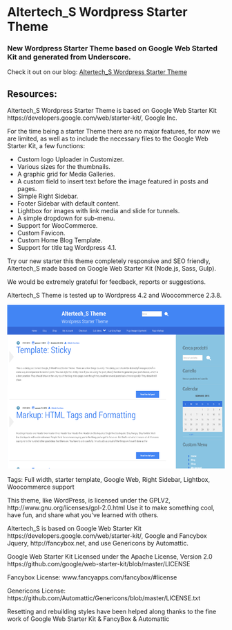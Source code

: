 Altertech_S Wordpress Starter Theme
========
<h3>New Wordpress Starter Theme based on Google Web Started Kit and generated from Underscore.</h3>

<p>Check it out on our blog:
<a href="http://www.blog.altertech.it/altertech_s-wordpress-starter-theme-based-google-web-starter-kit/">
Altertech_S Wordpress Starter Theme
</a>
<p>

<h2>Resources:</h2>
<p>Altertech_S Wordpress Starter Theme is based on Google Web Starter Kit https://developers.google.com/web/starter-kit/, Google Inc.</p> 

<p>For the time being a starter Theme there are no major features, for now we are limited, as well as to include the necessary files to the Google Web Starter Kit, a few functions:</p>
<ul>
<li> Custom logo Uploader in Customizer. </li>
<li> Various sizes for the thumbnails. </li>
<li> A graphic grid for Media Galleries. </li>
<li> A custom field to insert text before the image featured in posts and pages. </li>
<li> Simple Right Sidebar. </li>
<li> Footer Sidebar with default content. </li>
<li> Lightbox for images with link media and slide for tunnels. </li>
<li> A simple dropdown for sub-menu. </li>
<li> Support for WooCommerce. </li>
<li> Custom Favicon. </li>
<li> Custom Home Blog Template. </li>
<li> Support for title tag Wordpress 4.1. </li>
</ul>

<p>Try our new starter this theme completely responsive and SEO friendly, Altertech_S made based on Google Web Starter Kit (Node.js, Sass, Gulp).</p> <p>We would be extremely grateful for feedback, reports or suggestions.</p>

<p>Altertech_S Theme is tested up to Wordpress 4.2 and Woocommerce 2.3.8.</p>

<img src="https://raw.githubusercontent.com/bigbabert/altertech_s/master/screenshot.png">

<p>Tags: Full width, starter template, Google Web, Right Sidebar, Lightbox, Woocommerce support</p>


<p>This theme, like WordPress, is licensed under the GPLV2, http://www.gnu.org/licenses/gpl-2.0.html
Use it to make something cool, have fun, and share what you've learned with others.</p>

<p>Altertech_S is based on Google Web Starter Kit https://developers.google.com/web/starter-kit/, Google and Fancybox Jquery, http://fancybox.net, and use Genericons by Automattic.</p> 

<p>Google Web Starter Kit Licensed under the Apache License, Version 2.0 https://github.com/google/web-starter-kit/blob/master/LICENSE</p>
<p>Fancybox License: www.fancyapps.com/fancybox/#license<p>
<p>Genericons License: https://github.com/Automattic/Genericons/blob/master/LICENSE.txt<p>

<p>Resetting and rebuilding styles have been helped along thanks to the fine work of
Google Web Starter Kit & FancyBox & Automattic</p>
